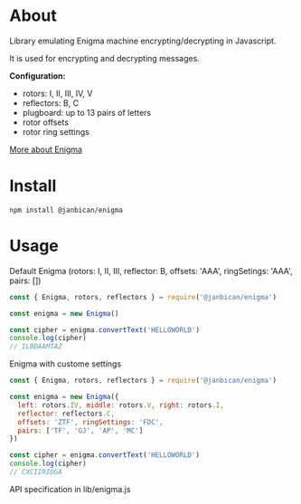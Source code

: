 # About

Library emulating Enigma machine encrypting/decrypting in Javascript.

It is used for encrypting and decrypting messages.

**Configuration:**
- rotors: I, II, III, IV, V
- reflectors: B, C
- plugboard: up to 13 pairs of letters
- rotor offsets
- rotor ring settings

[More about Enigma](https://en.wikipedia.org/wiki/Enigma_machine)

# Install

`npm install @janbican/enigma`

# Usage

Default Enigma (rotors: I, II, III, reflector: B, offsets: 'AAA', ringSetings: 'AAA', pairs: [])

```javascript
const { Enigma, rotors, reflectors } = require('@janbican/enigma')

const enigma = new Enigma()

const cipher = enigma.convertText('HELLOWORLD')
console.log(cipher)
// ILBDAAMTAZ

```

Enigma with custome settings

```javascript
const { Enigma, rotors, reflectors } = require('@janbican/enigma')

const enigma = new Enigma({
  left: rotors.IV, middle: rotors.V, right: rotors.I,
  reflector: reflectors.C,
  offsets: 'ZTF', ringSettings: 'FDC',
  pairs: ['TF', 'GJ', 'AP', 'MC']
})

const cipher = enigma.convertText('HELLOWORLD')
console.log(cipher)
// CXCIIRIOGA

```

API specification in lib/enigma.js